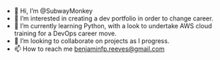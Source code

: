 - 👋 Hi, I’m @SubwayMonkey
- 👀 I’m interested in creating a dev portfolio in order to change career.
- 🌱 I’m currently learning Python, with a look to undertake AWS cloud training for a DevOps career move.
- 💞️ I’m looking to collaborate on projects as I progress.
- 📫 How to reach me benjaminfp.reeves@gmail.com

<!---
SubwayMonkey/SubwayMonkey is a ✨ special ✨ repository because its `README.md` (this file) appears on your GitHub profile.
You can click the Preview link to take a look at your changes.
--->
